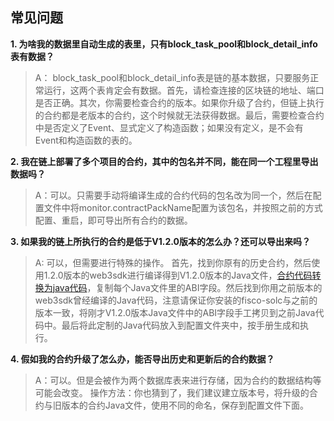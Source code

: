 ## 常见问题

**1. 为啥我的数据里自动生成的表里，只有block_task_pool和block_detail_info表有数据？**

> A： block_task_pool和block_detail_info表是链的基本数据，只要服务正常运行，这两个表肯定会有数据。首先，请检查连接的区块链的地址、端口是否正确。其次，你需要检查合约的版本。如果你升级了合约，但链上执行的合约都是老版本的合约，这个时候就无法获得数据。最后，需要检查合约中是否定义了Event、显式定义了构造函数；如果没有定义，是不会有Event和构造函数的表的。

**2. 我在链上部署了多个项目的合约，其中的包名并不同，能在同一个工程里导出数据吗？**

> A：可以。只需要手动将编译生成的合约代码的包名改为同一个，然后在配置文件中将monitor.contractPackName配置为该包名，并按照之前的方式配置、重启，即可导出所有合约的数据。

**3. 如果我的链上所执行的合约是低于V1.2.0版本的怎么办？还可以导出来吗？**

> A: 可以，但需要进行特殊的操作。 首先，找到你原有的历史合约，然后使用1.2.0版本的web3sdk进行编译得到V1.2.0版本的Java文件，[合约代码转换为java代码](https://fisco-bcos-documentation.readthedocs.io/zh_CN/latest/docs/manual/console.html)，复制每个Java文件里的ABI字段。然后找到你用之前版本的web3sdk曾经编译的Java代码，注意请保证你安装的fisco-solc与之前的版本一致，将刚才V1.2.0版本Java文件中的ABI字段手工拷贝到之前Java代码中。最后将此定制的Java代码放入到配置文件夹中，按手册生成和执行。

**4. 假如我的合约升级了怎么办，能否导出历史和更新后的合约数据？**

> A：可以。但是会被作为两个数据库表来进行存储，因为合约的数据结构等可能会改变。
操作方法：你也猜到了，我们建议建立版本号，将升级的合约与旧版本的合约Java文件，使用不同的命名，保存到配置文件下面。